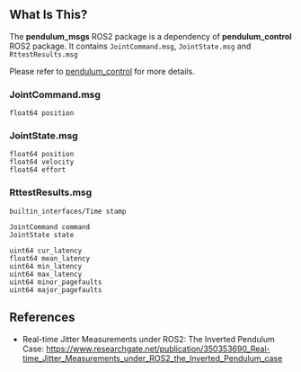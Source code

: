 ## **What Is This?**

The **pendulum_msgs** ROS2 package is a dependency of **pendulum_control** ROS2 package. It contains `JointCommand.msg`, `JointState.msg` and `RttestResults.msg`

Please refer to [pendulum_control](https://github.com/ros2/demos/tree/rolling/pendulum_control) for more details.

### **JointCommand.msg**

```msg
float64 position
```

### **JointState.msg**

```msg
float64 position
float64 velocity
float64 effort
```

### **RttestResults.msg**

```msg
builtin_interfaces/Time stamp

JointCommand command
JointState state

uint64 cur_latency
float64 mean_latency
uint64 min_latency
uint64 max_latency
uint64 minor_pagefaults 
uint64 major_pagefaults
```


## References

- Real-time Jitter Measurements under ROS2: The Inverted Pendulum Case: https://www.researchgate.net/publication/350353690_Real-time_Jitter_Measurements_under_ROS2_the_Inverted_Pendulum_case
